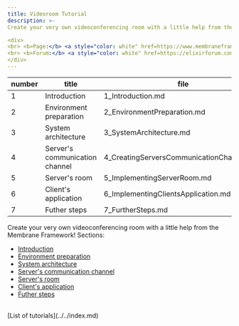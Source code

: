 ```yaml
---
title: Videoroom Tutorial
description: >-
Create your very own videoconferencing room with a little help from the Membrane Framework!

<div>
<br> <b>Page:</b> <a style="color: white" href=https://www.membraneframework.org/>Membrane Framework</a>
<br> <b>Forum:</b> <a style="color: white" href=https://elixirforum.com/c/elixir-framework-forums/membrane-forum/104/>Membrane Forum</a>
</div>
---
```


|number|title|file|
|---|---|---|
|1|Introduction|1_Introduction.md|
|2|Environment preparation|2_EnvironmentPreparation.md|
|3|System architecture|3_SystemArchitecture.md|
|4|Server's communication channel|4_CreatingServersCommunicationChannels.md|
|5|Server's room|5_ImplementingServerRoom.md|
|6|Client's application|6_ImplementingClientsApplication.md|
|7|Futher steps|7_FurtherSteps.md|


Create your very own videoconferencing room with a little help from the Membrane Framework!
Sections:

- [Introduction](1_Introduction.md)
- [Environment preparation](2_EnvironmentPreparation.md)
- [System architecture](3_SystemArchitecture.md)
- [Server's communication channel](4_CreatingServersCommunicationChannels.md)
- [Server's room](5_ImplementingServerRoom.md)
- [Client's application](6_ImplementingClientsApplication.md)
- [Futher steps](7_FurtherSteps.md)

<br>
[List of tutorials](../../index.md)
